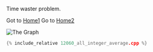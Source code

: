 Time waster problem.

Got to [Home1](https://github.com/klmahmood/hello-world) <!-- problem From Git pages it goes to github -->
Go to [Home2](../../../README.md)


![The Graph](12096/12096.png)
```cpp
{% include_relative 12060_all_integer_average.cpp %}
```



<!--
Notes for Me:
Formatted.
Cross-platform
Tested.
-->

